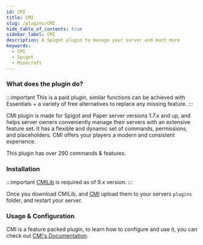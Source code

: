 ```yaml
---
id: CMI
title: CMI
slug: /plugins/CMI
hide_table_of_contents: true
sidebar_label: CMI
description: A Spigot plugin to manage your server and much more
keywords:
  - CMI
  - Spigot
  - Minecraft
---
```


### What does the plugin do?

:::important
This is a paid plugin, similar functions can be achieved with Essentials + a variety of free alternatives to replace any missing feature.
:::

CMI plugin is made for Spigot and Paper server versions 1.7.x and up, and helps server owners conveniently manage their servers with an extensive feature set. It has a flexible and dynamic set of commands, permissions, and placeholders. CMI offers your players a modern and consistent experience.

This plugin has over 290 commands & features.


### Installation

:::important
[CMILib](https://www.spigotmc.org/resources/cmilib.87610/) is required as of 9.x version. 
:::

Once you download CMILib, and [CMI](https://www.spigotmc.org/resources/cmi-298-commands-insane-kits-portals-essentials-economy-mysql-sqlite-much-more.3742/) upload them to your servers `plugins` folder, and restart your server.

### Usage & Configuration

CMI is a feature packed plugin, to learn how to configure and use it, you can check out [CMI's Documentation](https://www.zrips.net/cmi/).
